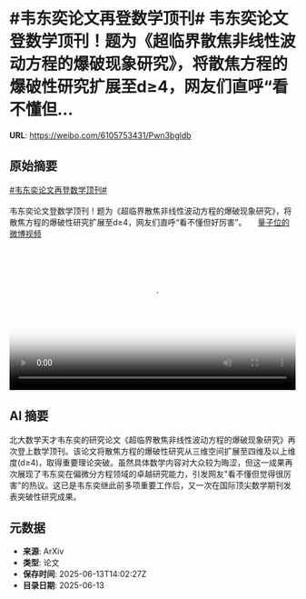 # #韦东奕论文再登数学顶刊# 韦东奕论文登数学顶刊！题为《超临界散焦非线性波动方程的爆破现象研究》，将散焦方程的爆破性研究扩展至d≥4，网友们直呼“看不懂但...

**URL**: https://weibo.com/6105753431/Pwn3bgldb

## 原始摘要

<a href="https://m.weibo.cn/search?containerid=231522type%3D1%26t%3D10%26q%3D%23%E9%9F%A6%E4%B8%9C%E5%A5%95%E8%AE%BA%E6%96%87%E5%86%8D%E7%99%BB%E6%95%B0%E5%AD%A6%E9%A1%B6%E5%88%8A%23&amp;extparam=%23%E9%9F%A6%E4%B8%9C%E5%A5%95%E8%AE%BA%E6%96%87%E5%86%8D%E7%99%BB%E6%95%B0%E5%AD%A6%E9%A1%B6%E5%88%8A%23" data-hide=""><span class="surl-text">#韦东奕论文再登数学顶刊#</span></a> <br><br>韦东奕论文登数学顶刊！题为《超临界散焦非线性波动方程的爆破现象研究》，将散焦方程的爆破性研究扩展至d≥4，网友们直呼“看不懂但好厉害”。 <a href="https://video.weibo.com/show?fid=1034:5177134419738671" data-hide=""><span class="url-icon"><img style="width: 1rem;height: 1rem" src="https://h5.sinaimg.cn/upload/2015/09/25/3/timeline_card_small_video_default.png" referrerpolicy="no-referrer"></span><span class="surl-text">量子位的微博视频</span></a> <br clear="both"><div style="clear: both"></div><video controls="controls" poster="https://tvax3.sinaimg.cn/orj480/006Fd7o3ly1i2duzetzzej30u01hc41v.jpg" style="width: 100%"><source src="https://f.video.weibocdn.com/o0/ysQbnb3Flx08p0OGIeIM01041200fBNH0E010.mp4?label=mp4_720p&amp;template=720x1280.24.0&amp;ori=0&amp;ps=1BVp4ysnknHVZu&amp;Expires=1749826695&amp;ssig=kkwL9vGuhV&amp;KID=unistore,video"><source src="https://f.video.weibocdn.com/o0/vBV8sLGllx08p0OGLU5y010412009zir0E010.mp4?label=mp4_hd&amp;template=540x960.24.0&amp;ori=0&amp;ps=1BVp4ysnknHVZu&amp;Expires=1749826695&amp;ssig=DTVr9DLS1c&amp;KID=unistore,video"><source src="https://f.video.weibocdn.com/o0/0Sl2x2zblx08p0OGADiw010412004U7o0E010.mp4?label=mp4_ld&amp;template=360x640.24.0&amp;ori=0&amp;ps=1BVp4ysnknHVZu&amp;Expires=1749826695&amp;ssig=VLgWO43W0u&amp;KID=unistore,video"><p>视频无法显示，请前往<a href="https://video.weibo.com/show?fid=1034%3A5177134419738671" target="_blank" rel="noopener noreferrer">微博视频</a>观看。</p></video>

## AI 摘要

北大数学天才韦东奕的研究论文《超临界散焦非线性波动方程的爆破现象研究》再次登上数学顶刊。该论文将散焦方程的爆破性研究从三维空间扩展至四维及以上维度(d≥4)，取得重要理论突破。虽然具体数学内容对大众较为晦涩，但这一成果再次展现了韦东奕在偏微分方程领域的卓越研究能力，引发网友"看不懂但觉得很厉害"的热议。这已是韦东奕继此前多项重要工作后，又一次在国际顶尖数学期刊发表突破性研究成果。

## 元数据

- **来源**: ArXiv
- **类型**: 论文
- **保存时间**: 2025-06-13T14:02:27Z
- **目录日期**: 2025-06-13
